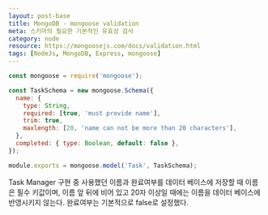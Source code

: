 ```yaml
---
layout: post-base
title: MongoDB - mongoose validation
meta: 스키마의 필요한 기본적인 유효성 검사
category: node
resource: https://mongoosejs.com/docs/validation.html
tags: [NodeJs, MongoDB, Express, mongoose]
---
```


```js
const mongoose = require('mongoose');

const TaskSchema = new mongoose.Schema({
  name: {
    type: String,
    required: [true, 'must provide name'],
    trim: true,
    maxlength: [20, 'name can not be more than 20 characters'],
  },
  completed: { type: Boolean, default: false },
});

module.exports = mongoose.model('Task', TaskSchema);
```

Task Manager 구현 중 사용했던 이름과 완료여부를 데이터 베이스에 저장할 때 이름은 필수 키값이며, 이름 앞 뒤에 비어 있고 20자 이상일 때에는 이름을 데이터 베이스에 반영시키지 않는다. 완료여부는 기본적으로 false로 설정했다.
